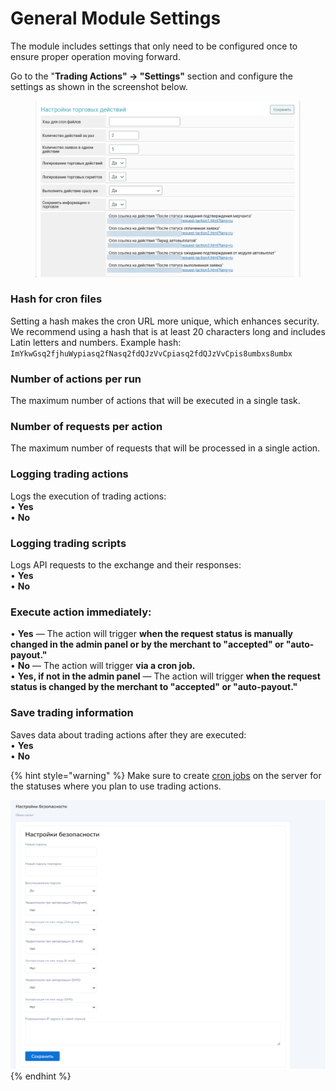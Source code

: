 # General Module Settings

The module includes settings that only need to be configured once to ensure proper operation moving forward.  

Go to the "**Trading Actions" -> "Settings"** section and configure the settings as shown in the screenshot below.

<figure><img src="../../../.gitbook/assets/image (377)_eng.png" alt=""><figcaption></figcaption></figure>

### **Hash for cron files**  
Setting a hash makes the cron URL more unique, which enhances security. We recommend using a hash that is at least 20 characters long and includes Latin letters and numbers. Example hash:  
`ImYkwGsq2fjhuWypiasq2fNasq2fdQJzVvCpiasq2fdQJzVvCpis8umbxs8umbx`  

### **Number of actions per run**  
The maximum number of actions that will be executed in a single task.  

### **Number of requests per action**  
The maximum number of requests that will be processed in a single action.  

### **Logging trading actions**  
Logs the execution of trading actions:  
• **Yes**  
• **No**  

### **Logging trading scripts**  
Logs API requests to the exchange and their responses:  
• **Yes**  
• **No**  

### **Execute action immediately:**  
• **Yes** — The action will trigger **when the request status is manually changed in the admin panel or by the merchant to "accepted" or "auto-payout."**  
• **No** — The action will trigger **via a cron job.**  
• **Yes, if not in the admin panel** — The action will trigger **when the request status is changed by the merchant to "accepted" or "auto-payout."**  

### **Save trading information**  
Saves data about trading actions after they are executed:  
• **Yes**  
• **No**  

{% hint style="warning" %}
Make sure to create [cron jobs](https://premium.gitbook.io/main/osnovnye-nastroiki/faq/kak-sozdat-zadanie-cron-na-servere) on the server for the statuses where you plan to use trading actions.

![](<../../../.gitbook/assets/image (1512)_eng.png>)
{% endhint %}